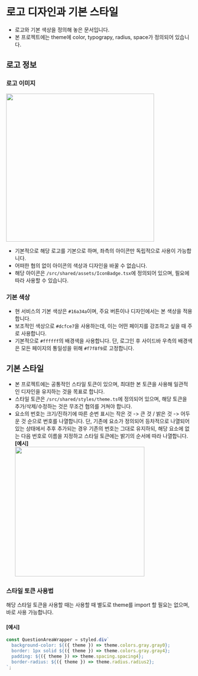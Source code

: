 # 로고 디자인과 기본 스타일
- 로고와 기본 색상을 정의해 놓은 문서입니다.
- 본 프로젝트에는 theme에 color, typograpy, radius, space가 정의되어 있습니다.

## 로고 정보
### 로고 이미지
<img src='/content/frontend/imgs/logo.png' style="width:400px"><br>
- 기본적으로 해당 로고를 기본으로 하며, 좌측의 아이콘만 독립적으로 사용이 가능합니다.
- 어떠한 협의 없이 아이콘의 색상과 디자인을 바꿀 수 없습니다.
- 해당 아이콘은 `/src/shared/assets/IconBadge.tsx`에 정의되어 있으며, 필요에 따라 사용할 수 있습니다.

### 기본 색상
- 현 서비스의 기본 색상은 `#16a34a`이며, 주요 버튼이나 디자인에서는 본 색상을 적용합니다.
- 보조적인 색상으로 `#dcfce7`을 사용하는데, 이는 어떤 페이지를 강조하고 싶을 때 주로 사용합니다.
- 기본적으로 `#ffffff`의 배경색을 사용합니다. 단, 로그인 후 사이드바 우측의 배경색은 모든 페이지의 통일성을 위해 `#f7f8f9`로 고정합니다.

## 기본 스타일
- 본 프로젝트에는 공통적인 스타일 토큰이 있으며, 최대한 본 토큰을 사용해 일관적인 디자인을 유지하는 것을 목표로 합니다.
- 스타일 토큰은 `/src/shared/styles/theme.ts`에 정의되어 있으며, 해당 토큰을 추가/삭제/수정하는 것은 무조건 협의를 거쳐야 합니다.
- 요소의 번호는 크기/진하기에 따른 순번 표시는 작은 것 -> 큰 것 / 밝은 것 -> 어두운 것 순으로 번호를 나열합니다. 단, 기존에 요소가 정의되어 등차적으로 나열되어 있는 상태에서 추후 추가되는 경우 기존의 번호는 그대로 유지하되, 해당 요소에 없는 다음 번호로 이름을 지정하고 스타일 토큰에는 밝기의 순서에 따라 나열합니다. <br>
    <b>[예시]</b><br>
    <img src="/content/frontend/imgs/color example.png" style="width:350px">

### 스타일 토큰 사용법
해당 스타일 토큰을 사용할 때는 사용할 때 별도로 theme를 import 할 필요는 없으며, 바로 사용 가능합니다.
#### [예시]
```ts
const QuestionAreaWrapper = styled.div`
  background-color: ${({ theme }) => theme.colors.gray.gray0};
  border: 1px solid ${({ theme }) => theme.colors.gray.gray4};
  padding: ${({ theme }) => theme.spacing.spacing4};
  border-radius: ${({ theme }) => theme.radius.radius2};
`;
```